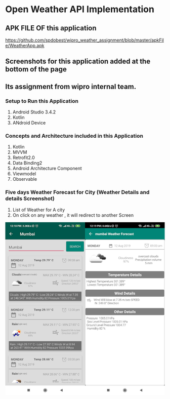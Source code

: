 # Open Weather API Implementation  
  
## APK FILE OF this application
https://github.com/spdobest/wipro_weather_assignment/blob/master/apkFile/WeatherApp.apk
  
## Screenshots for this application added at the bottom of the page  
  
## Its assignment from wipro internal team.    
 
 ### Setup to Run this Application
 1. Android Studio 3.4.2  
 2. Kotlin  
 3. ANdroid Device  
   
  ### Concepts and Architecture included in this Application  
  1. Kotlin  
  2. MVVM  
  3. Retrofit2.0   
  4. Data Binding2  
  4. Android Architecture Component  
  5. Viewmodel  
  6. Observable  
 
 ### Five days Weather Forecast for City  (Weather Details and details Screenshot)  
 1. List of Weather for A city  
 2. On click on any weather , it will redirect to another Screen  
   
![alt tag](https://github.com/spdobest/wipro_weather_assignment/blob/master/screenshots/ss.jpg)   

